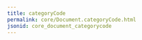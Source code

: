 ```yaml
---
title: categoryCode
permalink: core/Document.categoryCode.html
jsonid: core_document_categorycode
---
```

